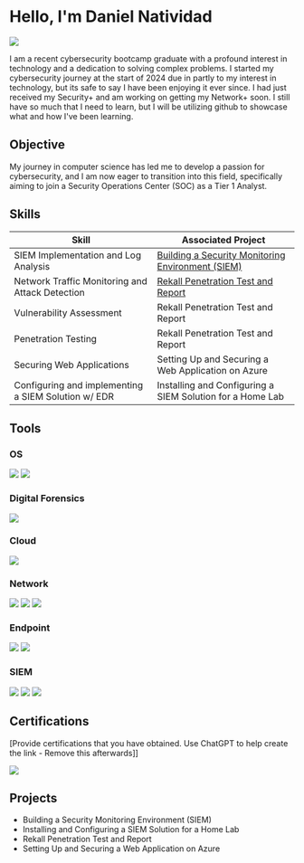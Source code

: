 # Hello, I'm Daniel Natividad
<a href="www.linkedin.com/in/
daniel-n-natividad/"><img src="https://img.shields.io/badge/-LinkedIn-0072b1?&style=for-the-badge&logo=linkedin&logoColor=white" /></a>


I am a recent cybersecurity bootcamp graduate with a profound interest in technology and a dedication to solving complex problems. I started my cybersecurity journey at the start of 2024 due in partly to my interest in technology, but its safe to say I have been enjoying it ever since. I had just received my Security+ and am working on getting my Network+ soon. I still have so much that I need to learn, but I will be utilizing github to showcase what and how I've been learning. 

## Objective

My journey in computer science has led me to develop a passion for cybersecurity, and I am now eager to transition into this field, specifically aiming to join a Security Operations Center (SOC) as a Tier 1 Analyst.

## Skills

| Skill                                         | Associated Project         |
|-----------------------------------------------|----------------------------|
| SIEM Implementation and Log Analysis          | <a href="https://google.com">Building a Security Monitoring Environment (SIEM)</a>|
| Network Traffic Monitoring and Attack Detection | <a href="https://google.com">Rekall Penetration Test and Report</a>|
| Vulnerability Assessment                      | Rekall Penetration Test and Report|
| Penetration Testing       | Rekall Penetration Test and Report|
| Securing Web Applications | Setting Up and Securing a Web Application on Azure|
| Configuring and implementing a SIEM Solution w/ EDR | Installing and Configuring a SIEM Solution for a Home Lab|

## Tools

### OS
<div>
    <img src="https://img.shields.io/badge/-Linux-FCC624?&style=for-the-badge&logo=Linux&logoColor=black" />
    <img src="https://img.shields.io/badge/-Windows-0078D4?&style=for-the-badge&logo=Windows&logoColor=white" />
</div>

### Digital Forensics
<div>
    <img src="https://img.shields.io/badge/-Autopsy-4A4A4A?&style=for-the-badge&logo=Autopsy&logoColor=white" />
</div>

### Cloud
<div>
    <img src="https://img.shields.io/badge/-Microsoft%20Azure-0078D4?&style=for-the-badge&logo=Microsoft%20Azure&logoColor=white" />
</div>

### Network
<div>
    <img src="https://img.shields.io/badge/-Wireshark-1679A7?&style=for-the-badge&logo=Wireshark&logoColor=white" />
    <img src="https://img.shields.io/badge/-Snort-FFCC00?&style=for-the-badge&logo=Snort&logoColor=black" />
    <img src="https://img.shields.io/badge/-Security%20Onion-0E4D92?&style=for-the-badge&logo=Security%20Onion&logoColor=white" />
</div>

### Endpoint
<div>
    <img src="https://img.shields.io/badge/-Microsoft_Defender_for_Endpoint-00A4EF?&style=for-the-badge&logo=Microsoft&logoColor=white" />
    <img src="https://img.shields.io/badge/-Sysmon-4B275F?&style=for-the-badge&logo=Microsoft&logoColor=white" />
</div>

### SIEM
<div>
    <img src="https://img.shields.io/badge/-Microsoft_Sentinel-0078D4?&style=for-the-badge&logo=Microsoft&logoColor=white" />
    <img src="https://img.shields.io/badge/-Splunk-000000?&style=for-the-badge&logo=Splunk&logoColor=white" />
    <img src="https://img.shields.io/badge/-Elastic-005571?&style=for-the-badge&logo=Elastic&logoColor=white" />
</div>

## Certifications
[Provide certifications that you have obtained. Use ChatGPT to help create the link - Remove this afterwards]]
<div>
<img src="https://img.shields.io/badge/-Security%2B-FF0000?&style=for-the-badge&logo=CompTIA&logoColor=white" />
</div>

## Projects
- Building a Security Monitoring Environment (SIEM)
- Installing and Configuring a SIEM Solution for a Home Lab
- Rekall Penetration Test and Report
- Setting Up and Securing a Web Application on Azure

